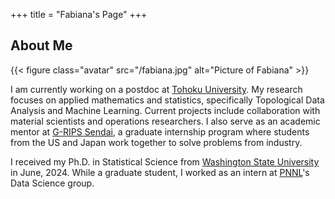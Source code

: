 +++
title = "Fabiana's Page"
+++

## About Me

{{< figure class="avatar"  src="/fabiana.jpg" alt="Picture of Fabiana" >}}

I am currently working on a postdoc at <a href="https://www.tohoku.ac.jp/en/" target="_blank">Tohoku University</a>. My research focuses on applied mathematics and statistics, specifically Topological Data Analysis and Machine Learning. Current projects include collaboration with material scientists and operations researchers. I also serve as an academic mentor at <a href="https://www.ipam.ucla.edu/programs/student-research-programs/graduate-level-research-in-industrial-projects-for-students-g-rips-sendai-2024/?tab=overview" target="_blank">G-RIPS Sendai</a>, a graduate internship program where students from the US and Japan work together to solve problems from industry.

I received my Ph.D. in Statistical Science from <a href="http://math.wsu.edu" target="_blank">Washington State University</a> in June, 2024. While a graduate student, I worked as an intern at <a href="https://www.pnnl.gov" target="_blank">PNNL</a>'s Data Science group.